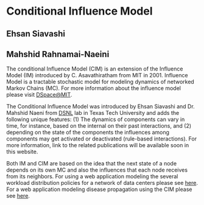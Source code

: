 # Conditional Influence Model

## Ehsan Siavashi
## Mahshid Rahnamai-Naeini

The conditional Influence Model (CIM) is an extension of the Influence Model (IM) introduced by C. Asavathiratham from MIT in 2001. Influence Model is a tractable stochastic model for modeling dynamics of networked Markov Chains (MC). For more information about the influence model please visit [DSpace@MIT](https://dspace.mit.edu/handle/1721.1/33546).

The Conditional Influence Model was introduced by Ehsan Siavashi and Dr. Mahshid Naeni from [DSNL](http://myweb.ttu.edu/marahnam/Files/ResearchGroup/DSNL.htm) lab in Texas Tech University and adds the following unique features: (1) The dynamics of components can vary in time, for instance, based on the internal on their past interactions, and (2) depending on the state of the components the influences among components may get activated or deactivated (rule-based interactions). For more information, link to the related publications will be available soon in this website.

Both IM and CIM are based on the idea that the next state of a node depends on its own MC and also the influences that each node receives from its neighbors. For using a web application modeling the several workload distribution policies for a network of data centers please see [here](https://ehsansiavashi.shinyapps.io/ComNet-app/). For a web application modeling disease propagation using the CIM please see [here](https://ehsansiavashi.shinyapps.io/Disease-Model/). 
